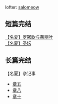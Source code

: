 
lofter: [salomeow](https://salomeow.lofter.com/)
<br>
## 短篇完结
[【名夏】罗密欧与茱丽叶](romeo_juliet.md)<br>
[【名夏】圣坛](altar.md)<br>

## 长篇完结
【名夏】杂记事 
- [章五](stories_05.md)<br>
- [章八](docs/stories_08.md)<br>
- [章十](docs/stories_10.md)<br>

